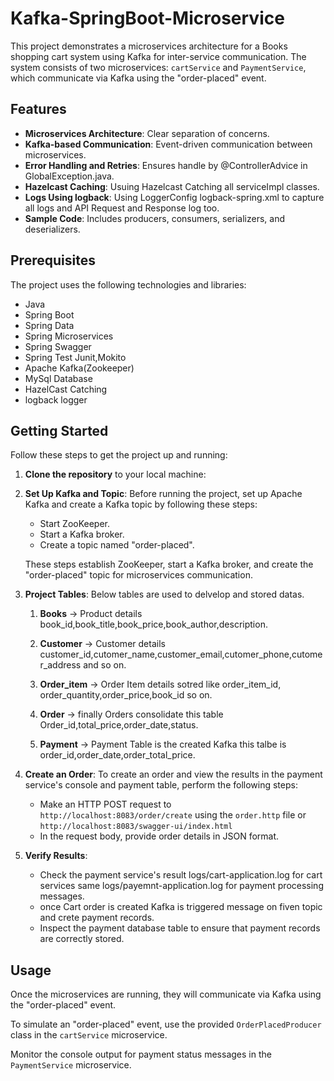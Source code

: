 # Kafka-SpringBoot-Microservice
This project demonstrates a microservices architecture for a Books shopping cart system using Kafka for inter-service communication.
The system consists of two microservices: `cartService` and `PaymentService`, which communicate via Kafka using the "order-placed" event.

## Features

- **Microservices Architecture**: Clear separation of concerns.
- **Kafka-based Communication**: Event-driven communication between microservices.
- **Error Handling and Retries**: Ensures handle by @ControllerAdvice in GlobalException.java.
- **Hazelcast Caching**: Usuing Hazelcast Catching all serviceImpl classes.
- **Logs Using logback**: Using LoggerConfig logback-spring.xml to capture all logs and API Request and Response log too.
- **Sample Code**: Includes producers, consumers, serializers, and deserializers.

## Prerequisites

The project uses the following technologies and libraries:

- Java
- Spring Boot
- Spring Data
- Spring Microservices
- Spring Swagger
- Spring Test Junit,Mokito
- Apache Kafka(Zookeeper)
- MySql Database
- HazelCast Catching
- logback logger


## Getting Started

Follow these steps to get the project up and running:

1. **Clone the repository** to your local machine:
2. **Set Up Kafka and Topic**:
   Before running the project, set up Apache Kafka and create a Kafka topic by following these steps:
     - Start ZooKeeper.
     - Start a Kafka broker.
     - Create a topic named "order-placed".
          
   These steps establish ZooKeeper, start a Kafka broker, and create the "order-placed" topic for microservices communication.
3. **Project Tables**:
   Below tables are used to delvelop and stored datas. 
      1. **Books** -> Product details  book_id,book_title,book_price,book_author,description.
      2. **Customer** -> Customer details customer_id,cutomer_name,customer_email,cutomer_phone,cutomer_address and so on.
      3. **Order_item** -> Order Item details sotred like order_item_id, order_quantity,order_price,book_id so on.
      4. **Order** -> finally Orders consolidate this table Order_id,total_price,order_date,status.
      
      5. **Payment** -> Payment Table is the created Kafka this talbe is order_id,order_date,order_total_price.
      
5. **Create an Order**:
    To create an order and view the results in the payment service's console and payment table, perform the following steps:
   - Make an HTTP POST request to `http://localhost:8083/order/create` using the `order.http` file or `http://localhost:8083/swagger-ui/index.html`
   - In the request body, provide order details in JSON format.
   
6. **Verify Results**:
   - Check the payment service's result logs/cart-application.log for cart services same logs/payemnt-application.log for payment processing messages.
   - once Cart order is created Kafka is triggered message on fiven topic and crete payment records. 
   - Inspect the payment database table to ensure that payment records are correctly stored.

## Usage

Once the microservices are running, they will communicate via Kafka using the "order-placed" event.

To simulate an "order-placed" event, use the provided `OrderPlacedProducer` class in the `cartService` microservice.

Monitor the console output for payment status messages in the `PaymentService` microservice.
